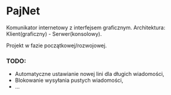 # PajNet
Komunikator internetowy z interfejsem graficznym.
Architektura: Klient(graficzny) - Serwer(konsolowy).

Projekt w fazie początkowej/rozwojowej.


### TODO:
- Automatyczne ustawianie nowej lini dla długich wiadomości,
- Blokowanie wysyłania pustych wiadomości,
- ...
